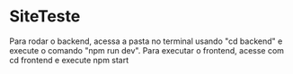 # SiteTeste
<p>Para rodar o backend, acessa a pasta no terminal usando "cd backend" e execute o comando "npm run dev". Para executar o frontend, acesse com cd frontend e execute npm start</p>
